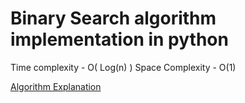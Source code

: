 # Binary Search algorithm implementation in python

Time complexity - O( Log(n) ) 
Space Complexity - O(1)


[Algorithm Explanation](https://www.geeksforgeeks.org/python-program-for-binary-search/#:~:text=Python%20Program%20for%20Binary%20Search%20%28Recursive%20and%20Iterative%29,must%20lie%20in%20the%20left%20%28lower%29%20half.%20)
